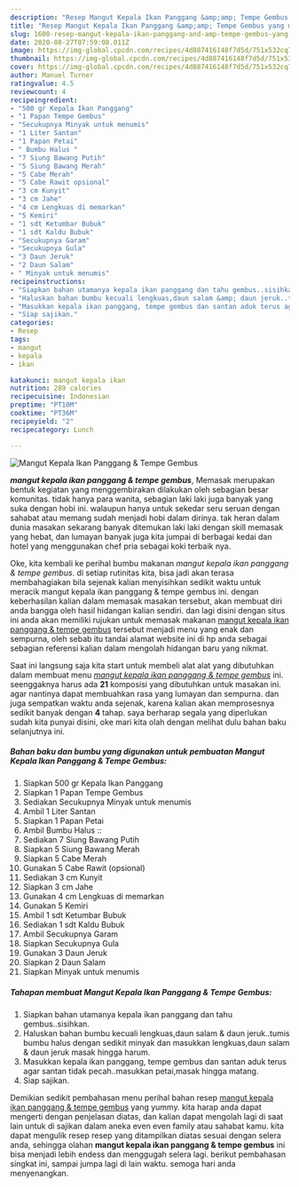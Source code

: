 ```yaml
---
description: "Resep Mangut Kepala Ikan Panggang &amp;amp; Tempe Gembus yang mudah"
title: "Resep Mangut Kepala Ikan Panggang &amp;amp; Tempe Gembus yang mudah"
slug: 1600-resep-mangut-kepala-ikan-panggang-and-amp-tempe-gembus-yang-mudah
date: 2020-08-27T07:59:08.011Z
image: https://img-global.cpcdn.com/recipes/4d887416148f7d5d/751x532cq70/mangut-kepala-ikan-panggang-tempe-gembus-foto-resep-utama.jpg
thumbnail: https://img-global.cpcdn.com/recipes/4d887416148f7d5d/751x532cq70/mangut-kepala-ikan-panggang-tempe-gembus-foto-resep-utama.jpg
cover: https://img-global.cpcdn.com/recipes/4d887416148f7d5d/751x532cq70/mangut-kepala-ikan-panggang-tempe-gembus-foto-resep-utama.jpg
author: Manuel Turner
ratingvalue: 4.5
reviewcount: 4
recipeingredient:
- "500 gr Kepala Ikan Panggang"
- "1 Papan Tempe Gembus"
- "Secukupnya Minyak untuk menumis"
- "1 Liter Santan"
- "1 Papan Petai"
- " Bumbu Halus "
- "7 Siung Bawang Putih"
- "5 Siung Bawang Merah"
- "5 Cabe Merah"
- "5 Cabe Rawit opsional"
- "3 cm Kunyit"
- "3 cm Jahe"
- "4 cm Lengkuas di memarkan"
- "5 Kemiri"
- "1 sdt Ketumbar Bubuk"
- "1 sdt Kaldu Bubuk"
- "Secukupnya Garam"
- "Secukupnya Gula"
- "3 Daun Jeruk"
- "2 Daun Salam"
- " Minyak untuk menumis"
recipeinstructions:
- "Siapkan bahan utamanya kepala ikan panggang dan tahu gembus..sisihkan."
- "Haluskan bahan bumbu kecuali lengkuas,daun salam &amp; daun jeruk..tumis bumbu halus dengan sedikit minyak dan masukkan lengkuas,daun salam &amp; daun jeruk masak hingga harum."
- "Masukkan kepala ikan panggang, tempe gembus dan santan aduk terus agar santan tidak pecah..masukkan petai,masak hingga matang."
- "Siap sajikan."
categories:
- Resep
tags:
- mangut
- kepala
- ikan

katakunci: mangut kepala ikan 
nutrition: 289 calories
recipecuisine: Indonesian
preptime: "PT10M"
cooktime: "PT36M"
recipeyield: "2"
recipecategory: Lunch

---
```



![Mangut Kepala Ikan Panggang &amp; Tempe Gembus](https://img-global.cpcdn.com/recipes/4d887416148f7d5d/751x532cq70/mangut-kepala-ikan-panggang-tempe-gembus-foto-resep-utama.jpg)

<b><i>mangut kepala ikan panggang &amp; tempe gembus</i></b>, Memasak merupakan bentuk kegiatan yang menggembirakan dilakukan oleh sebagian besar komunitas. tidak hanya para wanita, sebagian laki laki juga banyak yang suka dengan hobi ini. walaupun hanya untuk sekedar seru seruan dengan sahabat atau memang sudah menjadi hobi dalam dirinya. tak heran dalam dunia masakan sekarang banyak ditemukan laki laki dengan skill memasak yang hebat, dan lumayan banyak juga kita jumpai di berbagai kedai dan hotel yang menggunakan chef pria sebagai koki terbaik nya.



Oke, kita kembali ke perihal bumbu makanan <i>mangut kepala ikan panggang &amp; tempe gembus</i>. di setiap rutinitas kita, bisa jadi akan terasa membahagiakan bila sejenak kalian menyisihkan sedikit waktu untuk meracik mangut kepala ikan panggang &amp; tempe gembus ini. dengan keberhasilan kalian dalam memasak masakan tersebut, akan membuat diri anda bangga oleh hasil hidangan kalian sendiri. dan lagi disini dengan situs ini anda akan memiliki rujukan untuk memasak makanan <u>mangut kepala ikan panggang &amp; tempe gembus</u> tersebut menjadi menu yang enak dan sempurna, oleh sebab itu tandai alamat website ini di hp anda sebagai sebagian referensi kalian dalam mengolah hidangan baru yang nikmat.


Saat ini langsung saja kita start untuk membeli alat alat yang dibutuhkan dalam membuat menu <u><i>mangut kepala ikan panggang &amp; tempe gembus</i></u> ini. seenggaknya harus ada <b>21</b> komposisi yang dibutuhkan untuk masakan ini. agar nantinya dapat membuahkan rasa yang lumayan dan sempurna. dan juga sempatkan waktu anda sejenak, karena kalian akan memprosesnya sedikit banyak dengan <b>4</b> tahap. saya berharap segala yang diperlukan sudah kita punyai disini, oke mari kita olah dengan melihat dulu bahan baku selanjutnya ini.

<!--inarticleads1-->

##### Bahan baku dan bumbu yang digunakan untuk pembuatan Mangut Kepala Ikan Panggang &amp; Tempe Gembus:

1. Siapkan 500 gr Kepala Ikan Panggang
1. Siapkan 1 Papan Tempe Gembus
1. Sediakan Secukupnya Minyak untuk menumis
1. Ambil 1 Liter Santan
1. Siapkan 1 Papan Petai
1. Ambil  Bumbu Halus ::
1. Sediakan 7 Siung Bawang Putih
1. Siapkan 5 Siung Bawang Merah
1. Siapkan 5 Cabe Merah
1. Gunakan 5 Cabe Rawit (opsional)
1. Sediakan 3 cm Kunyit
1. Siapkan 3 cm Jahe
1. Gunakan 4 cm Lengkuas di memarkan
1. Gunakan 5 Kemiri
1. Ambil 1 sdt Ketumbar Bubuk
1. Sediakan 1 sdt Kaldu Bubuk
1. Ambil Secukupnya Garam
1. Siapkan Secukupnya Gula
1. Gunakan 3 Daun Jeruk
1. Siapkan 2 Daun Salam
1. Siapkan  Minyak untuk menumis




<!--inarticleads2-->

##### Tahapan membuat Mangut Kepala Ikan Panggang &amp; Tempe Gembus:

1. Siapkan bahan utamanya kepala ikan panggang dan tahu gembus..sisihkan.
1. Haluskan bahan bumbu kecuali lengkuas,daun salam &amp; daun jeruk..tumis bumbu halus dengan sedikit minyak dan masukkan lengkuas,daun salam &amp; daun jeruk masak hingga harum.
1. Masukkan kepala ikan panggang, tempe gembus dan santan aduk terus agar santan tidak pecah..masukkan petai,masak hingga matang.
1. Siap sajikan.




Demikian sedikit pembahasan menu perihal bahan resep <u>mangut kepala ikan panggang &amp; tempe gembus</u> yang yummy. kita harap anda dapat mengerti dengan penjelasan diatas, dan kalian dapat mengolah lagi di saat lain untuk di sajikan dalam aneka even even family atau sahabat kamu. kita dapat mengulik resep resep yang ditampilkan diatas sesuai dengan selera anda, sehingga olahan <b>mangut kepala ikan panggang &amp; tempe gembus</b> ini bisa menjadi lebih endess dan menggugah selera lagi. berikut pembahasan singkat ini, sampai jumpa lagi di lain waktu. semoga hari anda menyenangkan.
